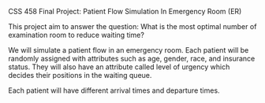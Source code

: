 CSS 458 Final Project: Patient Flow Simulation In Emergency Room (ER)

This project aim to answer the question: What is the most optimal number of examination room to reduce waiting time?

We will simulate a patient flow in an emergency room. Each patient will be randomly assigned with attributes such as
age, gender, race, and insurance status. They will also have an attribute called level of urgency which decides their positions
in the waiting queue.

Each patient will have different arrival times and departure times. 
